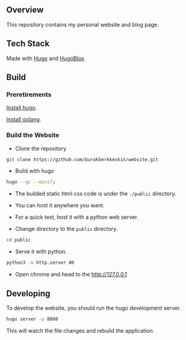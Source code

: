 ## Overview

This repository contains my personal website and blog page.

## Tech Stack

Made with [Hugo](https://gohugo.io/) and [HugoBlox](https://hugoblox.com/).

## Build

### Preretirements

[Install hugo](https://gohugo.io/installation/).

[Install golang](https://go.dev/doc/install).

### Build the Website

- Clone the repository

```bash
git clone https://github.com/burakberkkeskin/website.git
```

- Build with hugo

```bash
hugo --gc --minify
```

- The builded static html css code is under the `./public` directory.

- You can host it anywhere you want.

- For a quick test, host it with a python web server.

- Change directory to the `public` directory.

```bash
cd public
```

- Serve it with python.

```bash
python3 -m http.server 80
```

- Open chrome and head to the http://127.0.0.1

## Developing

To develop the website, you should run the hugo development server.

```bash
hugo server -p 8080
```

This will watch the file changes and rebuild the application.
